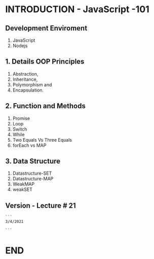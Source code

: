 # INTRODUCTION - JavaScript -101

## Development Enviroment

1. JavaScript
2. Nodejs

## 1. Details OOP Principles

1. Abstraction,
2. Inheritance,
3. Polymorphism and
4. Encapsulation.

## 2. Function and Methods

1. Promise
2. Loop
3. Switch
4. While
5. Two Equals Vs Three Equals
6. forEach vs MAP

## 3. Data Structure

1. Datastructure-SET
2. Datastructure-MAP
3. WeakMAP
4. weakSET

## Version - Lecture # 21

    ```    
    3/4/2021
    
    ```

# END
